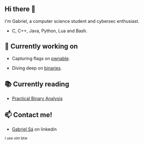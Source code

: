 ## Hi there 👋
I'm Gabriel, a computer science student and cybersec enthusiast.

- C, C++, Java, Python, Lua and Bash.

## 🔭 Currently working on
- Capturing flags on [pwnable](https://github.com/garipew/pwnable).

- Diving deep on [binaries](https://github.com/garipew/hacky/tree/master/pba).

## 📚 Currently reading
- [Practical Binary Analysis](https://practicalbinaryanalysis.com/)

## 📫 Contact me!
- [Gabriel Sá](https://www.linkedin.com/in/garipew/) on linkedin


<sub>I use vim btw</sub>
